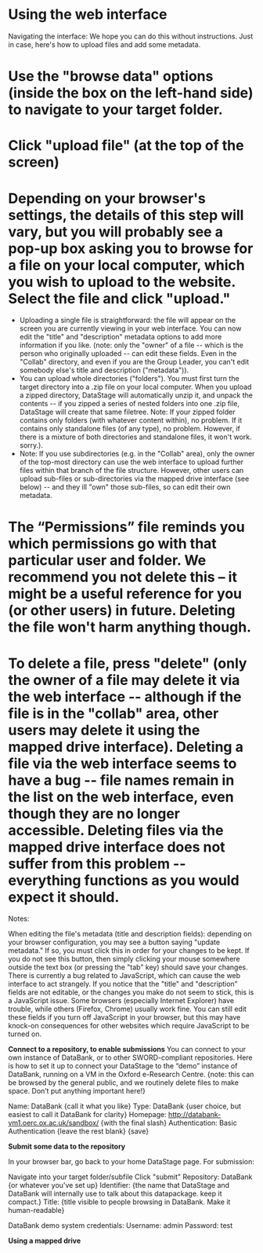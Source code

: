 # Using the web interface

Navigating the interface:
We hope you can do this without instructions.  Just in case, here's how to upload files and add some metadata.

# Use the "browse data" options (inside the box on the left-hand side) to navigate to your target folder.

# Click "upload file" (at the top of the screen)

# Depending on your browser's settings, the details of this step will vary, but you will probably see a pop-up box asking you to browse for a file on your local computer, which you wish to upload to the website.  Select the file and click "upload."
   * Uploading a single file is straightforward: the file will appear on the screen you are currently viewing in your web interface.  You can now edit the "title" and "description" metadata options to add more information if you like. (note: only the "owner" of a file -- which is the person who originally uploaded -- can edit these fields.  Even in the "Collab" directory, and even if you are the Group Leader, you can't edit somebody else's title and description ("metadata")).
   * You can upload whole directories ("folders").  You must first turn the target directory into a .zip file on your local computer.  When you upload a zipped directory, DataStage will automatically unzip it, and unpack the contents -- if you zipped a series of nested folders into one .zip file, DataStage will create that same filetree.  Note: If your zipped folder contains only folders (with whatever content within), no problem.  If it contains only standalone files (of any type), no problem.  However, if there is a mixture of both directories and standalone files, it won't work.  sorry.).
   * Note: If you use subdirectories (e.g. in the "Collab" area), only the owner of the top-most directory can use the web interface to upload further files within that branch of the file structure.  However, other users can upload sub-files or sub-directories via the mapped drive interface (see below) -- and they ill "own" those sub-files, so can edit their own metadata.

# The “Permissions” file reminds you which permissions go with that particular user and folder.  We recommend you not delete this – it might be a useful reference for you (or other users) in future.  Deleting the file won't harm anything though.

# To delete a file, press "delete" (only the owner of a file may delete it via the web interface -- although if the file is in the "collab" area, other users may delete it using the mapped drive interface). Deleting a file via the web interface seems to have a bug -- file names remain in the list on the web interface, even though they are no longer accessible.  Deleting files via the mapped drive interface does not suffer from this problem -- everything functions as you would expect it should.

Notes:

When editing the file's metadata (title and description fields): depending on your browser configuration, you may see a button saying "update metadata." If so, you must click this in order for your changes to be kept.  If you do not see this button, then simply clicking your mouse somewhere outside the text box (or pressing the "tab" key) should save your changes.  There is currently a bug related to JavaScript, which can cause the web interface to act strangely.  If you notice that the "title" and "description" fields are not editable, or the changes you make do not seem to stick, this is a JavaScript issue.  Some browsers (especially Internet Explorer) have trouble, while others (Firefox, Chrome) usually work fine.  You can still edit these fields if you turn off JavaScript in your browser, but this may have knock-on consequences for other websites which require JavaScript to be turned on.

**Connect to a repository, to enable submissions**
You can connect to your own instance of DataBank, or to other SWORD-compliant repositories.  Here is how to set it up to connect your DataStage to the “demo” instance of DataBank, running on a VM in the Oxford e-Research Centre.
{note: this can be browsed by the general public, and we routinely delete files to make space.  Don’t put anything important here!}

Name: DataBank {call it what you like}
Type: DataBank {user choice, but easiest to call it DataBank for clarity}
Homepage: http://databank-vm1.oerc.ox.ac.uk/sandbox/ {with the final slash}
Authentication: Basic Authentication
{leave the rest blank}
{save}

**Submit some data to the repository**

In your browser bar, go back to your home DataStage page.
For submission:

Navigate into your target folder/subfile
Click "submit"
Repository: DataBank {or whatever you've set up}
Identifier: {the name that DataStage and DataBank will internally use to talk about this datapackage. keep it compact.}
Title: {title visible to people browsing in DataBank.  Make it human-readable}

DataBank demo system credentials:
Username: admin
Password: test

**Using a mapped drive**